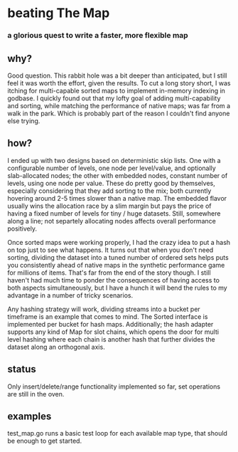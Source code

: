 # beating The Map
### a glorious quest to write a faster, more flexible map

## why?
Good question. This rabbit hole was a bit deeper than anticipated, but I still feel it was worth the effort, given the results. To cut a long story short, I was itching for multi-capable sorted maps to implement in-memory indexing in godbase. I quickly found out that my lofty goal of adding multi-capability and sorting, while matching the performance of native maps; was far from a walk in the park. Which is probably part of the reason I couldn't find anyone else trying.

## how?
I ended up with two designs based on deterministic skip lists. One with a configurable number of levels, one node per level/value, and optionally slab-allocated nodes; the other with embedded nodes, constant number of levels, using one node per value. These do pretty good by themselves, especially considering that they add sorting to the mix; both currently hovering around 2-5 times slower than a native map. The embedded flavor usually wins the allocation race by a slim margin but pays the price of having a fixed number of levels for tiny / huge datasets. Still, somewhere along a line; not separtely allocating nodes affects overall performance positively.

Once sorted maps were working properly, I had the crazy idea to put a hash on top just to see what happens. It turns out that when you don't need sorting, dividing the dataset into a tuned number of ordered sets helps puts you consistently ahead of native maps in the synthetic performance game for millions of items. That's far from the end of the story though. I still haven't had much time to ponder the consequences of having access to both aspects simultaneously, but I have a hunch it will bend the rules to my advantage in a number of tricky scenarios.

Any hashing strategy will work, dividing streams into a bucket per timeframe is an example that comes to mind. The Sorted interface is implemented per bucket for hash maps. Additionally; the hash adapter supports any kind of Map for slot chains, which opens the door for multi level hashing where each chain is another hash that further divides the dataset along an orthogonal axis.

## status
Only insert/delete/range functionality implemented so far, set operations are still in the oven.

## examples
test_map.go runs a basic test loop for each available map type, that should be enough to get started.